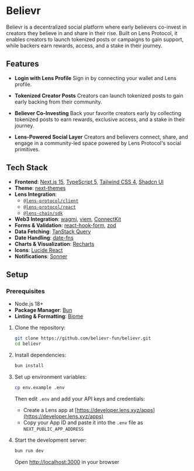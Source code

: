 # Believr

Believr is a decentralized social platform where early believers co-invest in creators they believe in and share in their rise. Built on Lens Protocol, it enables creators to launch tokenized posts or campaigns to gain support, while backers earn rewards, access, and a stake in their journey.

## Features

- **Login with Lens Profile**
  Sign in by connecting your wallet and Lens profile.

- **Tokenized Creator Posts**
  Creators can launch tokenized posts to gain early backing from their community.

- **Believer Co-Investing**
  Back your favorite creators early by collecting tokenized posts to earn rewards, exclusive access, and a stake in their journey.

- **Lens-Powered Social Layer**
  Creators and believers connect, share, and engage in a community-led space powered by Lens Protocol's social primitives.

## Tech Stack

- **Frontend**: [Next.js 15](https://nextjs.org/), [TypeScript 5](https://www.typescriptlang.org/), [Tailwind CSS 4](https://tailwindcss.com/), [Shadcn UI](https://ui.shadcn.com/)
- **Theme**: [next-themes](https://github.com/pacocoursey/next-themes)
- **Lens Integration**:
  - [`@lens-protocol/client`](https://docs.lens.xyz/docs/introduction)
  - [`@lens-protocol/react`](https://docs.lens.xyz/docs/react-intro)
  - [`@lens-chain/sdk`](https://github.com/lens-protocol/lens-chain-sdk)
- **Web3 Integration**: [wagmi](https://wagmi.sh/), [viem](https://viem.sh/), [ConnectKit](https://docs.family.co/connectkit)
- **Forms & Validation**: [react-hook-form](https://react-hook-form.com/), [zod](https://zod.dev/)
- **Data Fetching**: [TanStack Query](https://tanstack.com/query)
- **Date Handling**: [date-fns](https://date-fns.org/)
- **Charts & Visualization**: [Recharts](https://recharts.org/)
- **Icons**: [Lucide React](https://lucide.dev/guide/packages/lucide-react)
- **Notifications**: [Sonner](https://sonner.emilkowal.ski/)

## Setup

### Prerequisites

- Node.js 18+
- **Package Manager**: [Bun](https://bun.sh/)
- **Linting & Formatting**: [Biome](https://biomejs.dev/)

1. Clone the repository:

   ```bash
   git clone https://github.com/believr-fun/believr.git
   cd believr
   ```

2. Install dependencies:

   ```bash
   bun install
   ```

3. Set up environment variables:

   ```bash
   cp env.example .env
   ```

   Then edit `.env` and add your API keys and credentials:

   - Create a Lens app at [https://developer.lens.xyz/apps](https://developer.lens.xyz/apps)
   - Copy your App ID and paste it into the `.env` file as `NEXT_PUBLIC_APP_ADDRESS`

4. Start the development server:

   ```bash
   bun run dev
   ```

   Open [http://localhost:3000](http://localhost:3000) in your browser
